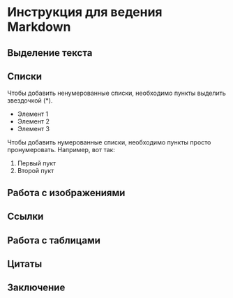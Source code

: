 # Инструкция для ведения Markdown

## Выделение текста

## Списки

Чтобы добавить ненумерованные списки, 
необходимо пункты выделить звездочкой (*).

* Элемент 1
* Элемент 2
* Элемент 3

Чтобы добавить нумерованные списки,
необходимо пункты просто пронумеровать.
Например, вот так:
1. Первый пукт
2. Второй пукт

## Работа с изображениями 

## Ссылки

## Работа с таблицами

## Цитаты

## Заключение 